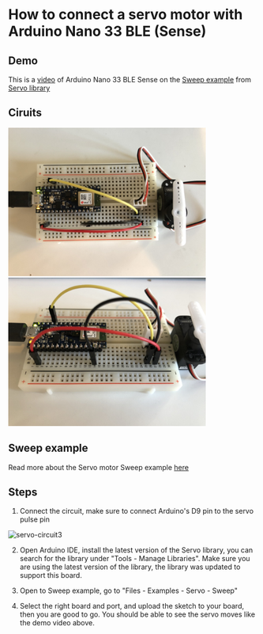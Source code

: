 # How to connect a servo motor with Arduino Nano 33 BLE (Sense)

## Demo
This is a [video](https://youtu.be/1JK84QPrm5s) of Arduino Nano 33 BLE Sense on the [Sweep example](https://www.arduino.cc/en/Tutorial/Sweep) from [Servo library](https://www.arduino.cc/en/Reference/Servo)

## Ciruits
<img src="../../images/servo_circuit1.jpg" alt="servo-circuit1" width="400px"><img src="../../images/servo_circuit2.jpg" alt="servo-circuit2" width="400px">

## Sweep example
Read more about the Servo motor Sweep example [here](https://www.arduino.cc/en/Tutorial/Sweep)

## Steps
1. Connect the circuit, make sure to connect Arduino's D9 pin to the servo pulse pin
<img src="https://www.arduino.cc/en/uploads/Tutorial/sweep_schem.png" alt="servo-circuit3" width="500px">

2. Open Arduino IDE, install the latest version of the Servo library, you can search for the library under "Tools - Manage Libraries". Make sure you are using the latest version of the library, the library was updated to support this board.

3. Open to Sweep example, go to "Files - Examples - Servo - Sweep"

4. Select the right board and port, and upload the sketch to your board, then you are good to go. You should be able to see the servo moves like the demo video above.
